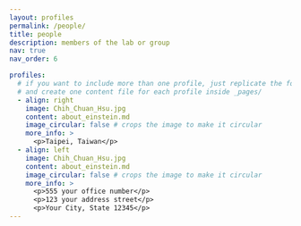 ```yaml
---
layout: profiles
permalink: /people/
title: people
description: members of the lab or group
nav: true
nav_order: 6

profiles:
  # if you want to include more than one profile, just replicate the following block
  # and create one content file for each profile inside _pages/
  - align: right
    image: Chih_Chuan_Hsu.jpg
    content: about_einstein.md
    image_circular: false # crops the image to make it circular
    more_info: >
      <p>Taipei, Taiwan</p>
  - align: left
    image: Chih_Chuan_Hsu.jpg
    content: about_einstein.md
    image_circular: false # crops the image to make it circular
    more_info: >
      <p>555 your office number</p>
      <p>123 your address street</p>
      <p>Your City, State 12345</p>
---
```


